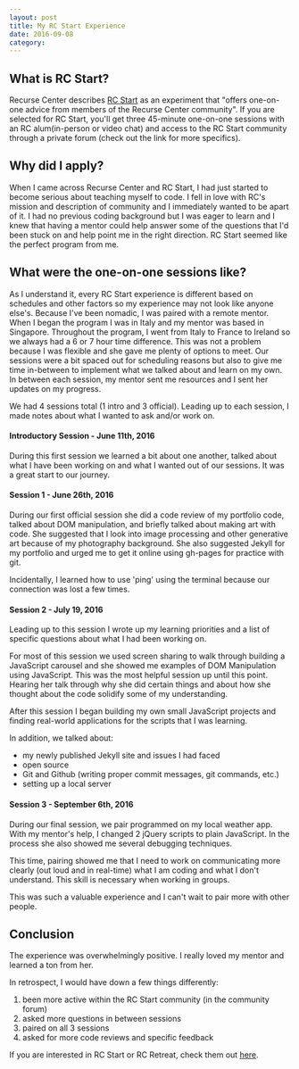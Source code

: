 ```yaml
---
layout: post
title: My RC Start Experience 
date: 2016-09-08
category: 
---
```


## What is RC Start? 

Recurse Center describes [RC Start](https://www.recurse.com/blog/99-free-one-on-one-mentorship-for-new-programmers) as an experiment that "offers one-on-one advice from members of the Recurse Center community". If you are selected for RC Start, you'll get three 45-minute one-on-one sessions with an RC alum(in-person or video chat) and access to the RC Start community through a private forum (check out the link for more specifics). 



## Why did I apply? 

When I came across Recurse Center and RC Start, I had just started to become serious about teaching myself to code. I fell in love with RC's mission and description of community and I immediately wanted to be apart of it. I had no previous coding background but I was eager to learn and I knew that having a mentor could help answer some of the questions that I'd been stuck on and help point me in the right direction. RC Start seemed like the perfect program from me. 


## What were the one-on-one sessions like? 


As I understand it, every RC Start experience is different based on schedules and other factors so my experience may not look like anyone else's. Because I've been nomadic, I was paired with a remote mentor. When I began the program I was in Italy and my mentor was based in Singapore. Throughout the program, I went from Italy to France to Ireland so we always had a 6 or 7 hour time difference. This was not a  problem because I was flexible and she gave me plenty of options to meet. Our sessions were a bit spaced out for scheduling reasons but also to give me time in-between to implement what we talked about and learn on my own. In between each session, my mentor sent me resources and I sent her updates on my progress.  

We had 4 sessions total (1 intro and 3 official). Leading up to each session, I made notes about what I wanted to ask and/or work on.

#### Introductory Session - June 11th, 2016 

During this first session we learned a bit about one another, talked about what I have been working on and what I wanted out of our sessions. It was a great start to our journey. 


#### Session 1 - June 26th, 2016

During our first official session she did a code review of my portfolio code, talked about DOM manipulation, and briefly talked about making art with code. She suggested that I look into image processing and other generative art because of my photography background. She also suggested Jekyll for my portfolio and urged me to get it online using gh-pages for practice with git. 

Incidentally, I learned how to use 'ping' using the terminal because our connection was lost a few times.  


#### Session 2 - July 19, 2016 

Leading up to this session I wrote up my learning priorities and a list of specific questions about what I had been working on. 

For most of this session we used screen sharing to walk through building a JavaScript carousel and she showed me examples of DOM Manipulation using JavaScript. This was the most helpful session up until this point. Hearing her talk through why she did certain things and about how she thought about the code solidify some of my understanding. 

After this session I began building my own small JavaScript projects and finding real-world applications for the scripts that I was learning.  

In addition, we talked about: 

* my newly published Jekyll site and issues I had faced
* open source 
* Git and Github (writing proper commit messages, git commands, etc.)
* setting up a local server 


#### Session 3 - September 6th, 2016

During our final session, we pair programmed on my local weather app. With my mentor's help, I changed 2 jQuery scripts to plain JavaScript. In the process she also showed me several debugging techniques.

This time, pairing showed me that I need to work on communicating more clearly (out loud and in real-time) what I am coding and what I don't understand. This skill is necessary when working in groups. 

This was such a valuable experience and I can't wait to pair more with other people.   



## Conclusion

The experience was overwhelmingly positive. I really loved my mentor and learned a ton from her. 

In retrospect, I would have down a few things differently: 

1. been more active within the RC Start community (in the community forum)
2. asked more questions in between sessions 
3. paired on all 3 sessions 
4. asked for more code reviews and specific feedback 


If you are interested in RC Start or RC Retreat, check them out [here](https://www.recurse.com/).



